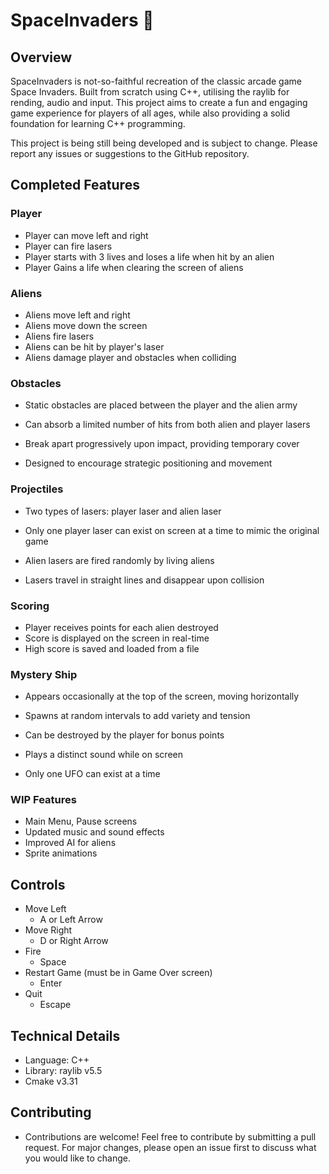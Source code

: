 # SpaceInvaders 👾

## Overview

SpaceInvaders is not-so-faithful recreation of the classic arcade game Space Invaders. Built from scratch using C++,
utilising the raylib for rending, audio and input. This project aims to create a fun and engaging game experience for
players of all ages, while also providing a solid foundation for learning C++ programming.

This project is being still being developed and is subject to change. Please report any issues or suggestions to the
GitHub repository.

## Completed Features

### Player

* Player can move left and right
* Player can fire lasers
* Player starts with 3 lives and loses a life when hit by an alien
* Player Gains a life when clearing the screen of aliens

### Aliens

* Aliens move left and right
* Aliens move down the screen
* Aliens fire lasers
* Aliens can be hit by player's laser
* Aliens damage player and obstacles when colliding

### Obstacles

* Static obstacles are placed between the player and the alien army

* Can absorb a limited number of hits from both alien and player lasers

* Break apart progressively upon impact, providing temporary cover

* Designed to encourage strategic positioning and movement

### Projectiles

* Two types of lasers: player laser and alien laser

* Only one player laser can exist on screen at a time to mimic the original game

* Alien lasers are fired randomly by living aliens

* Lasers travel in straight lines and disappear upon collision

### Scoring

* Player receives points for each alien destroyed
* Score is displayed on the screen in real-time
* High score is saved and loaded from a file

### Mystery Ship

* Appears occasionally at the top of the screen, moving horizontally

* Spawns at random intervals to add variety and tension

* Can be destroyed by the player for bonus points

* Plays a distinct sound while on screen

* Only one UFO can exist at a time

### WIP Features
* Main Menu, Pause screens
* Updated music and sound effects
* Improved AI for aliens
* Sprite animations

## Controls
* Move Left 
    * A or Left Arrow
* Move Right
    * D or Right Arrow
* Fire
    * Space
* Restart Game (must be in Game Over screen)
    * Enter
* Quit
    * Escape
## Technical Details

* Language: C++
* Library: raylib v5.5
* Cmake v3.31

## Contributing

* Contributions are welcome! Feel free to contribute by submitting a pull request. For major changes, please open an issue first to discuss what you would like to change.
